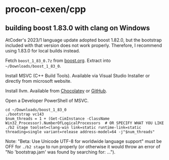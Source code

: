 # procon-cexen/cpp

## building boost 1.83.0 with clang on Windows

AtCoder's 2023/1 language update adopted boost 1.82.0, but the bootstrap included with that version does not work properly. Therefore, I recommend using 1.83.0 for local builds instead.

Fetch `boost_1_83_0.7z` from [boost.org](https://www.boost.org/users/history/version_1_83_0.html).
Extract into `~/Downloads/boost_1_83_0`.

Install MSVC (C++ Build Tools). Available via Visual Studio Installer or directly from microsoft website.

Install llvm. Available from [Chocolatey](https://community.chocolatey.org/packages/llvm) or [GitHub](https://github.com/llvm/llvm-project/releases).

Open a Developer PowerShell of MSVC.

```pwsh
cd ~/Downloads/boost_1_83_0
./bootstrap vc143
$num_threads = 1 + (Get-CimInstance -ClassName Win32_Processor).NumberOfLogicalProcessors  # OR SPECIFY WHAT YOU LIKE
./b2 stage toolset=clang-win link=static runtime-link=static threading=single variant=release address-model=64 -j"$num_threads"
```

Note: "Beta: Use Unicode UTF-8 for worldwide language support" must be OFF for `./b2 stage` to run properly (or otherwise it would throw an error of "No 'bootstrap.jam' was found by searching for: ...").

